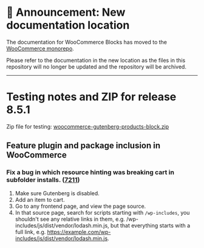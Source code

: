 # 📣 Announcement: New documentation location

The documentation for WooCommerce Blocks has moved to the [WooCommerce monorepo](https://github.com/woocommerce/woocommerce/tree/trunk/plugins/woocommerce-blocks/docs/).

Please refer to the documentation in the new location as the files in this repository will no longer be updated and the repository will be archived.

---

# Testing notes and ZIP for release 8.5.1

Zip file for testing: [woocommerce-gutenberg-products-block.zip](https://github.com/woocommerce/woocommerce-blocks/files/9633294/woocommerce-gutenberg-products-block.zip)

## Feature plugin and package inclusion in WooCommerce

### Fix a bug in which resource hinting was breaking cart in subfolder installs. ([7211](https://github.com/woocommerce/woocommerce-blocks/pull/7211))

1. Make sure Gutenberg is disabled.
2. Add an item to cart.
3. Go to any frontend page, and view the page source.
4. In that source page, search for scripts starting with `/wp-includes`, you shouldn't see any relative links in them, e.g. /wp-includes/js/dist/vendor/lodash.min.js, but that everything starts with a full link, e.g. <https://example.com/wp-includes/js/dist/vendor/lodash.min.js>.
